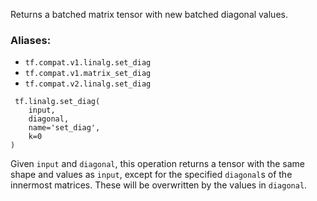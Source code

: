 Returns a batched matrix tensor with new batched diagonal values.
### Aliases:
- `tf.compat.v1.linalg.set_diag`
- `tf.compat.v1.matrix_set_diag`
- `tf.compat.v2.linalg.set_diag`

```
 tf.linalg.set_diag(
    input,
    diagonal,
    name='set_diag',
    k=0
)
```
Given `input` and `diagonal`, this operation returns a tensor with the same shape and values as `input`, except for the specified `diagonal`s of the innermost matrices. These will be overwritten by the values in `diagonal`.
